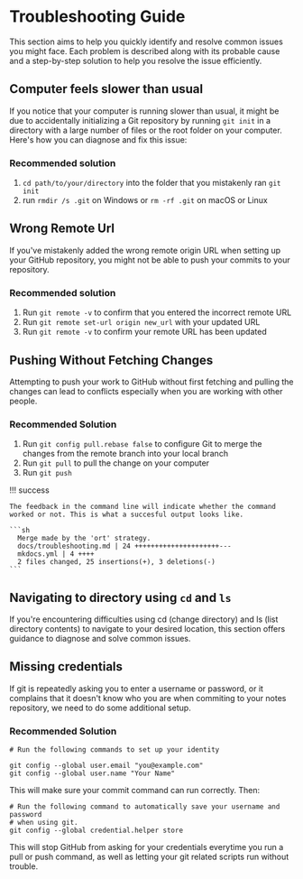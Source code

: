 # Troubleshooting Guide

This section aims to help you quickly identify and resolve common issues you might face. Each problem is described along with its probable cause and a step-by-step solution to help you resolve the issue efficiently.

## Computer feels slower than usual

If you notice that your computer is running slower than usual, it might be due to accidentally initializing a Git repository by running `git init` in a directory with a large number of files or the root folder on your computer. Here's how you can diagnose and fix this issue:

### Recommended solution

1. `cd path/to/your/directory` into the folder that you mistakenly ran `git init`
2. run `rmdir /s .git` on Windows or `rm -rf .git` on macOS or Linux

## Wrong Remote Url

If you've mistakenly added the wrong remote origin URL when setting up your GitHub repository, you might not be able to push your commits to your repository.

### Recommended solution

1. Run `git remote -v` to confirm that you entered the incorrect remote URL
2. Run `git remote set-url origin new_url` with your updated URL
3. Run `git remote -v` to confirm your remote URL has been updated

## Pushing Without Fetching Changes

Attempting to push your work to GitHub without first fetching and pulling the changes can lead to conflicts especially when you are working with other people.

### Recommended Solution

1. Run `git config pull.rebase false` to configure Git to merge the changes from the remote branch into your local branch
2. Run `git pull` to pull the change on your computer
3. Run `git push`

!!! success

    The feedback in the command line will indicate whether the command worked or not. This is what a succesful output looks like.

    ```sh
      Merge made by the 'ort' strategy.
      docs/troubleshooting.md | 24 +++++++++++++++++++++---
      mkdocs.yml | 4 ++++
      2 files changed, 25 insertions(+), 3 deletions(-)
    ```

## Navigating to directory using `cd` and `ls`

If you're encountering difficulties using cd (change directory) and ls (list directory contents) to navigate to your desired location, this section offers guidance to diagnose and solve common issues.

## Missing credentials

If git is repeatedly asking you to enter a username or password, or it complains
that it doesn't know who you are when commiting to your notes repository, we need to do some additional
setup.

### Recommended Solution

```
# Run the following commands to set up your identity

git config --global user.email "you@example.com"
git config --global user.name "Your Name"
```

This will make sure your commit command can run correctly. Then:

```
# Run the following command to automatically save your username and password
# when using git.
git config --global credential.helper store
```

This will stop GitHub from asking for your credentials everytime you run a pull or push command,
as well as letting your git related scripts run without trouble.
